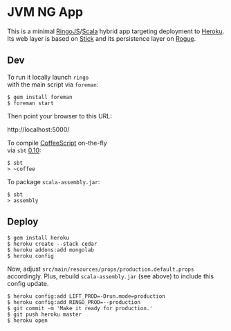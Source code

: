 # JVM NG App

This is a minimal [RingoJS]/[Scala] hybrid app targeting deployment to [Heroku].
Its web layer is based on [Stick] and its persistence layer on [Rogue].

## Dev

To run it locally launch `ringo` <br>
with the main script via `foreman`:

    $ gem install foreman
    $ foreman start

Then point your browser to this URL:

  http://localhost:5000/

To compile [CoffeeScript] on-the-fly <br>
via `sbt` [0.10]:

    $ sbt
    > ~coffee

To package `scala-assembly.jar`:

    $ sbt
    > assembly

## Deploy

    $ gem install heroku
    $ heroku create --stack cedar
    $ heroku addons:add mongolab
    $ heroku config

Now, adjust `src/main/resources/props/production.default.props` accordingly.
Plus, rebuild `scala-assembly.jar` (see above) to include this config update.

    $ heroku config:add LIFT_PROD=-Drun.mode=production
    $ heroku config:add RINGO_PROD=--production
    $ git commit -m 'Make it ready for production.'
    $ git push heroku master
    $ heroku open


  [RingoJS]:      http://ringojs.org/
  [Scala]:        http://www.scala-lang.org/
  [Heroku]:       http://www.heroku.com/
  [Stick]:        https://github.com/hns/stick
  [Rogue]:        http://engineering.foursquare.com/2011/01/21/rogue-a-type-safe-scala-dsl-for-querying-mongodb/
  [CoffeeScript]: http://coffeescript.org/
  [0.10]:         https://github.com/harrah/xsbt/wiki/Setup
